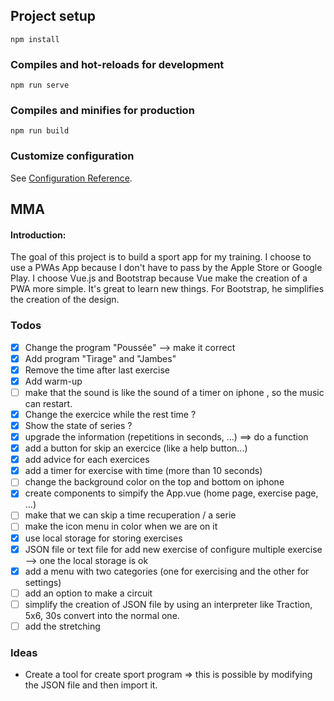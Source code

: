 ## Project setup
```
npm install
```

### Compiles and hot-reloads for development
```
npm run serve
```

### Compiles and minifies for production
```
npm run build
```

### Customize configuration
See [Configuration Reference](https://cli.vuejs.org/config/).

## MMA

#### Introduction:
The goal of this project is to build a sport app for my training. I choose to use a PWAs App because I don't have to pass by the Apple Store or Google Play.
I choose Vue.js and Bootstrap because Vue make the creation of a PWA more simple. It's great to learn new things. For Bootstrap, he simplifies the creation of the design.

### Todos

- [x] Change the program "Poussée" --> make it correct
- [x] Add program "Tirage" and "Jambes"
- [x] Remove the time after last exercise
- [x] Add warm-up
- [ ] make that the sound is like the sound of a timer on iphone , so the music can restart.
- [x] Change the exercice while the rest time ?
- [x] Show the state of series ?
- [x] upgrade the information (repetitions in seconds, ...) ==> do a function
- [x] add a button for skip an exercice (like a help button...)
- [x] add advice for each exercices
- [x] add a timer for exercise with time (more than 10 seconds)
- [ ] change the background color on the top and bottom on iphone
- [x] create components to simpify the App.vue (home page, exercise page, ...)
- [ ] make that we can skip a time recuperation / a serie
- [ ] make the icon menu in color when we are on it
- [x] use local storage for storing exercises
- [x] JSON file or text file for add new exercise of configure multiple exercise --> one the local storage is ok
- [x] add a menu with two categories (one for exercising and the other for settings)
- [ ] add an option to make a circuit
- [ ] simplify the creation of JSON file by using an interpreter like Traction, 5x6, 30s convert into the normal one.
- [ ] add the stretching

### Ideas

- Create a tool for create sport program => this is possible by modifying the JSON file and then import it.

